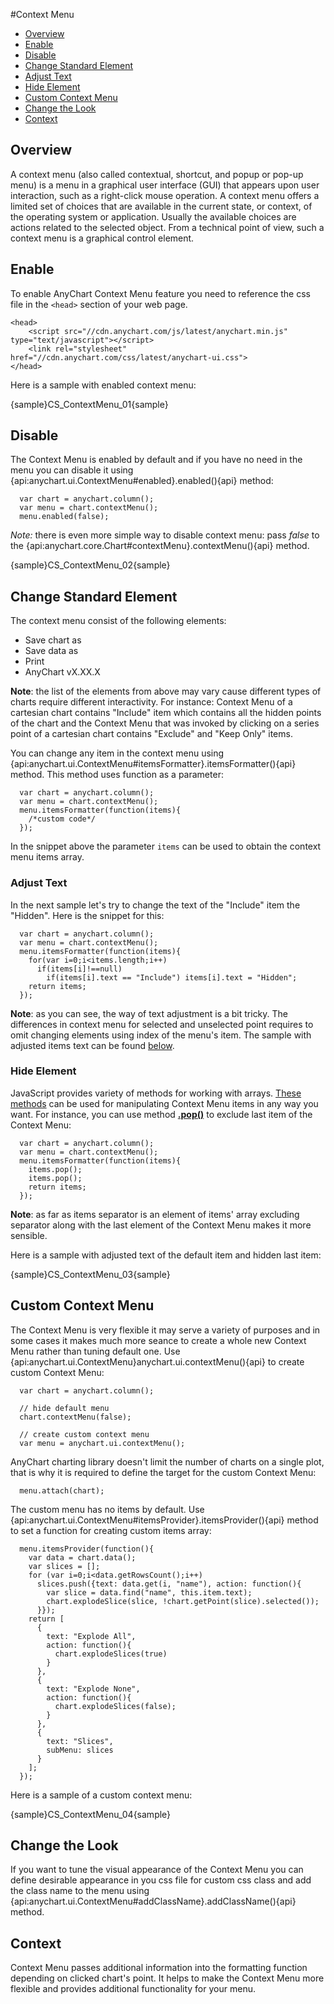 #Context Menu

* [Overview](#overview)
* [Enable](#enable)
* [Disable](#disable)
* [Change Standard Element](#change_standard_element)
 * [Adjust Text](#adjust_text)
 * [Hide Element](#hide_element)
* [Custom Context Menu](#custom_context_menu)
* [Change the Look](#change_the_look)
* [Context](#context)

## Overview 

A context menu (also called contextual, shortcut, and popup or pop-up menu) is a menu in a graphical user interface (GUI) that appears upon user interaction, such as a right-click mouse operation. A context menu offers a limited set of choices that are available in the current state, or context, of the operating system or application. Usually the available choices are actions related to the selected object. From a technical point of view, such a context menu is a graphical control element.

## Enable

To enable AnyChart Context Menu feature you need to reference the css file in the `<head>` section of your web page.
 
```
<head>
    <script src="//cdn.anychart.com/js/latest/anychart.min.js" type="text/javascript"></script>
    <link rel="stylesheet" href="//cdn.anychart.com/css/latest/anychart-ui.css">
</head>
```

Here is a sample with enabled context menu: 

{sample}CS\_ContextMenu\_01{sample}

## Disable

The Context Menu is enabled by default and if you have no need in the menu you can disable it using {api:anychart.ui.ContextMenu#enabled}.enabled(){api} method:

```
  var chart = anychart.column();
  var menu = chart.contextMenu();
  menu.enabled(false);
```

*Note:* there is even more simple way to disable context menu: pass *false* to the {api:anychart.core.Chart#contextMenu}.contextMenu(){api} method.

{sample}CS\_ContextMenu\_02{sample}

## Change Standard Element

The context menu consist of the following elements:

* Save chart as
* Save data as
* Print 
* AnyChart vX.XX.X

**Note**: the list of the elements from above may vary cause different types of charts require different interactivity. For instance: Context Menu of a cartesian chart contains "Include" item which contains all the hidden points of the chart and the Context Menu that was invoked by clicking on a series point of a cartesian chart contains "Exclude" and "Keep Only" items.
  
You can change any item in the context menu using {api:anychart.ui.ContextMenu#itemsFormatter}.itemsFormatter(){api} method. This method uses function as a parameter:

```
  var chart = anychart.column();
  var menu = chart.contextMenu();
  menu.itemsFormatter(function(items){
    /*custom code*/
  });
```

In the snippet above the parameter `items` can be used to obtain the context menu items array.  

### Adjust Text

In the next sample let's try to change the text of the "Include" item the "Hidden". Here is the snippet for this:

```
  var chart = anychart.column();
  var menu = chart.contextMenu();
  menu.itemsFormatter(function(items){
    for(var i=0;i<items.length;i++)
      if(items[i]!==null)
        if(items[i].text == "Include") items[i].text = "Hidden";
    return items;
  });
```

**Note**: as you can see, the way of text adjustment is a bit tricky. The differences in context menu for selected and unselected point requires to omit changing elements using index of the menu's item. The sample with adjusted items text can be found [below](#sample).
  
### Hide Element

JavaScript provides variety of methods for working with arrays. [These methods](//developer.mozilla.org/en-US/docs/Web/JavaScript/Reference/Global_Objects/Array#Methods_2) can be used for manipulating Context Menu items in any way you want. For instance, you can use method [**.pop()**](//developer.mozilla.org/en-US/docs/Web/JavaScript/Reference/Global_Objects/Array/pop) to exclude last item of the Context Menu:

```
  var chart = anychart.column();
  var menu = chart.contextMenu();
  menu.itemsFormatter(function(items){
    items.pop();
    items.pop();
    return items;
  });
```

**Note**: as far as items separator is an element of items' array excluding separator along with the last element of the Context Menu makes it more sensible.  
  
Here is a sample with adjusted text of the default item and hidden last item:

<a name="sample"></a>
{sample}CS\_ContextMenu\_03{sample}

## Custom Context Menu

The Context Menu is very flexible it may serve a variety of purposes and in some cases it makes much more seance to create a whole new Context Menu rather than tuning default one. Use {api:anychart.ui.ContextMenu}anychart.ui.contextMenu(){api} to create custom Context Menu:

```
  var chart = anychart.column();
  
  // hide default menu
  chart.contextMenu(false);
  
  // create custom context menu
  var menu = anychart.ui.contextMenu();
```

AnyChart charting library doesn't limit the number of charts on a single plot, that is why it is required to define the target for the custom Context Menu:
 
```
  menu.attach(chart);
```

The custom menu has no items by default. Use {api:anychart.ui.ContextMenu#itemsProvider}.itemsProvider(){api} method to set a function for creating custom items array:

```
  menu.itemsProvider(function(){
    var data = chart.data();
    var slices = [];
    for (var i=0;i<data.getRowsCount();i++)
      slices.push({text: data.get(i, "name"), action: function(){
        var slice = data.find("name", this.item.text);
        chart.explodeSlice(slice, !chart.getPoint(slice).selected());
      }});
    return [
      {
        text: "Explode All",
        action: function(){
          chart.explodeSlices(true)
        }
      },
      {
        text: "Explode None",
        action: function(){
          chart.explodeSlices(false);
        }
      },
      {
        text: "Slices",
        subMenu: slices
      }
    ];
  });
```

Here is a sample of a custom context menu:

{sample}CS\_ContextMenu\_04{sample}

## Change the Look

If you want to tune the visual appearance of the Context Menu you can define desirable appearance in you css file for custom css class and add the class name to the menu using {api:anychart.ui.ContextMenu#addClassName}.addClassName(){api} method.

## Context

Context Menu passes additional information into the formatting function depending on clicked chart's point. It helps to make the Context Menu more flexible and provides additional functionality for your menu.
